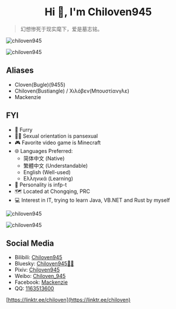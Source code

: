 
<h1 align="center">Hi 👋, I'm Chiloven945</h1>

> 幻想惨死于现实麾下，爱是墓志铭。

<p align="left"> <img src="https://komarev.com/ghpvc/?username=chiloven945&label=Profile%20views&color=0e75b6&style=for-the-badge" alt="chiloven945" /> </p>

<p><img src="https://github-readme-stats.vercel.app/api?username=Chiloven945&count_private=true&show_icons=true&theme=tokyonight" alt="chiloven945" /></p>

<h2>Aliases</h2>

  - Cloven(Bugle)(9455)
  - Chiloven(Bustiangle) / Χιλόβεν(Μπουστίανγλε)
  - Mackenzie

<h2>FYI</h2>

  - :feet: Furry
  - :rainbow_flag: Sexual orientation is pansexual
  - :video_game: Favorite video game is Minecraft
  - :globe_with_meridians: Languages Preferred:
    - 简体中文 (Native)
    - 繁體中文 (Understandable)
    - English (Well-used)
    - Ελληνικά (Learning)
  - :bust_in_silhouette: Personality is infp-t
  - :world_map: Located at Chongqing, PRC
  - :computer: Interest in IT, trying to learn Java, VB.NET and Rust by myself

<p><img src="https://github-readme-streak-stats.herokuapp.com/?user=chiloven945&theme=tokyonight" alt="chiloven945" /></p>
<p><img src="https://github-readme-stats.vercel.app/api/top-langs/?username=Chiloven945&layout=compact&theme=tokyonight" alt="chiloven945" /></p>

<h2>Social Media</h2>

  - Bilibili: [Chiloven945](https://space.bilibili.com/630677026)
  - Bluesky: [Chiloven945🏳️‍🌈](https://chiloven.bsky.social)
  - Pixiv: [Chiloven945](https://www.pixiv.net/users/100118956)
  - Weibo: [Chiloven_945](https://weibo.com/u/7497491648)
  - Facebook: [Mackenzie](https://www.facebook.com/profile.php?id=100093362991435)
  - QQ: [1163513600](https://qm.qq.com/q/aivFy2XQcw)

[https://linktr.ee/chiloven](https://linktr.ee/chiloven)
